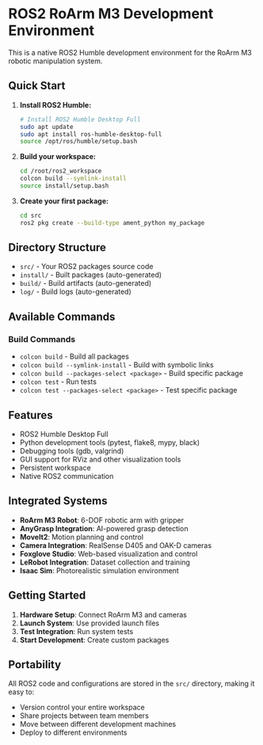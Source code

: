 # ROS2 RoArm M3 Development Environment

This is a native ROS2 Humble development environment for the RoArm M3 robotic manipulation system.

## Quick Start

1. **Install ROS2 Humble:**
   ```bash
   # Install ROS2 Humble Desktop Full
   sudo apt update
   sudo apt install ros-humble-desktop-full
   source /opt/ros/humble/setup.bash
   ```

2. **Build your workspace:**
   ```bash
   cd /root/ros2_workspace
   colcon build --symlink-install
   source install/setup.bash
   ```

3. **Create your first package:**
   ```bash
   cd src
   ros2 pkg create --build-type ament_python my_package
   ```

## Directory Structure

- `src/` - Your ROS2 packages source code
- `install/` - Built packages (auto-generated)
- `build/` - Build artifacts (auto-generated) 
- `log/` - Build logs (auto-generated)

## Available Commands

### Build Commands
- `colcon build` - Build all packages
- `colcon build --symlink-install` - Build with symbolic links
- `colcon build --packages-select <package>` - Build specific package
- `colcon test` - Run tests
- `colcon test --packages-select <package>` - Test specific package

## Features

- ROS2 Humble Desktop Full
- Python development tools (pytest, flake8, mypy, black)
- Debugging tools (gdb, valgrind)
- GUI support for RViz and other visualization tools
- Persistent workspace
- Native ROS2 communication

## Integrated Systems

- **RoArm M3 Robot**: 6-DOF robotic arm with gripper
- **AnyGrasp Integration**: AI-powered grasp detection
- **MoveIt2**: Motion planning and control
- **Camera Integration**: RealSense D405 and OAK-D cameras
- **Foxglove Studio**: Web-based visualization and control
- **LeRobot Integration**: Dataset collection and training
- **Isaac Sim**: Photorealistic simulation environment

## Getting Started

1. **Hardware Setup**: Connect RoArm M3 and cameras
2. **Launch System**: Use provided launch files
3. **Test Integration**: Run system tests
4. **Start Development**: Create custom packages

## Portability

All ROS2 code and configurations are stored in the `src/` directory, making it easy to:
- Version control your entire workspace
- Share projects between team members  
- Move between different development machines
- Deploy to different environments